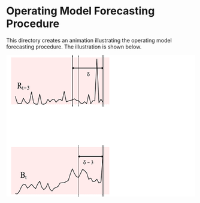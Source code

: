 # Operating Model Forecasting Procedure

This directory creates an animation illustrating the operating model forecasting 
procedure. The illustration is shown below. 

![](flowchart_anim.gif)
